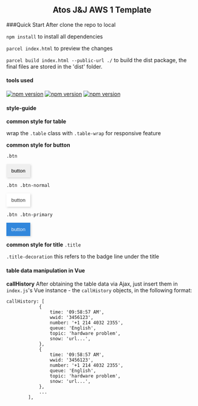 <h2 align='center'>Atos J&J AWS 1 Template</h3>



###Quick Start
After clone the repo to local

`npm install` to install all dependencies

`parcel index.html` to preview the changes

`parcel build index.html --public-url ./` to build the dist package, the final files are stored in the 'dist' folder.

#### tools used
[![npm version](https://img.shields.io/badge/Vue-v2.5.17-green.svg)](https://www.npmjs.com/package/vue) [![npm version](https://img.shields.io/badge/Parcel-v1.9.7-yellowgreen.svg)](https://www.npmjs.com/package/parcel) [![npm version](https://img.shields.io/badge/Ssas-v1.13.1-orange.svg)](https://www.npmjs.com/package/node-sass)


#### style-guide

__common style for table__


wrap the `.table` class with `.table-wrap` for responsive feature

__common style for button__

`.btn`

<button style="padding: 10px 13px;
    border: none;
    box-shadow: 2px 2px 5px 0 rgba(120, 120, 120, 0.3);
    cursor: pointer;">button</button>


`.btn .btn-normal`

<button style="padding: 10px 13px;
    border: none;
    box-shadow: 2px 2px 5px 0 rgba(120, 120, 120, 0.3);
    cursor: pointer;background: #fff; color: #333333;">button</button>


`.btn .btn-primary`

<button style="padding: 10px 13px;
    border: none;
    box-shadow: 2px 2px 5px 0 rgba(120, 120, 120, 0.3);
    cursor: pointer; background: #3187DC; color: #f4f4f4;">button</button>


__common style for title__
`.title`

`.title-decoration` this refers to the badge line under the title



#### table data manipulation in Vue

__callHistory__
After obtaining the table data via Ajax, just insert them in `index.js`'s Vue instance - the `callHistory` objects, in the following format:

```
callHistory: [
            {
                time: '09:58:57 AM',
                wwid: '3456123',
                number: '+1 214 4032 2355',
                queue: 'English',
                topic: 'hardware problem',
                snow: 'url...',
            },
            {
                time: '09:58:57 AM',
                wwid: '3456123',
                number: '+1 214 4032 2355',
                queue: 'English',
                topic: 'hardware problem',
                snow: 'url...',
            },
            ...
        ],
```
